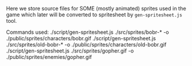 Here we store source files for SOME (mostly animated) sprites used in the game
which later will be converted to spritesheet by `gen-spritesheet.js` tool.

Commands used:
./script/gen-spritesheet.js ./src/sprites/bobr-* -o ./public/sprites/characters/bobr.gif
./script/gen-spritesheet.js ./src/sprites/old-bobr-* -o ./public/sprites/characters/old-bobr.gif 
./script/gen-spritesheet.js ./src/sprites/gopher.gif -o ./public/sprites/enemies/gopher.gif